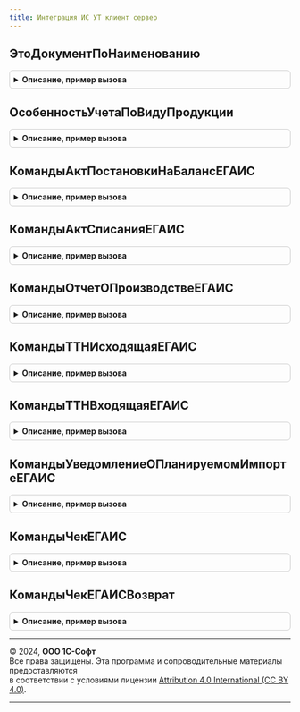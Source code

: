 ```yaml
---
title: Интеграция ИС УТ клиент сервер
---
```



## ЭтоДокументПоНаименованию
<details style="margin: 1em 0; padding: 0.5em; border: 1px solid #ccc; border-radius: 6px;">

<summary style="font-weight: bold; cursor: pointer;">Описание, пример вызова</summary>

```bsl

//Определяет соответствие переданного документа проверяемому типу.
//
// Параметры:
//  Контекст - ФормаКлиентскогоПриложения, ДокументСсылка - Контекст для определения типа документа.
//  Имя      - Строка - имя объекта метаданного документа.
//
// Возвращаемое значение:
// 	Булево - это документ.
Функция ЭтоДокументПоНаименованию(Контекст, Имя) Экспорт
```

Пример вызова
```bsl
Результат = ИнтеграцияИСУТКлиентСервер.ЭтоДокументПоНаименованию(Контекст, Имя) 
```
</details>

## ОсобенностьУчетаПоВидуПродукции
<details style="margin: 1em 0; padding: 0.5em; border: 1px solid #ccc; border-radius: 6px;">

<summary style="font-weight: bold; cursor: pointer;">Описание, пример вызова</summary>

```bsl

//Возвращает значение особености учета номенклатуры по переданному виду продукции ИС
//или вид продукции ИС по переданной особенности учета номенклатуры
// Параметры:
//  ОсобенностьУчетаИлиВидПродукции - ПеречислениеСсылка.ОсобенностиУчетаНоменклатуры, ПеречислениеСсылка.ВидыПродукцииИС - особеннсоть учета номенклатуры или вид продукции ИС
// Возвращаемое значение:
//  ПеречислениеСсылка.ВидыПродукцииИС, ПеречислениеСсылка.ОсобенностиУчетаНоменклатуры - вид продукции ИС или особенность учета номенклатуры
//
Функция ОсобенностьУчетаПоВидуПродукции(ОсобенностьУчетаИлиВидПродукции) Экспорт
```

Пример вызова
```bsl
Результат = ИнтеграцияИСУТКлиентСервер.ОсобенностьУчетаПоВидуПродукции(ОсобенностьУчетаИлиВидПродукции) 
```
</details>

## КомандыАктПостановкиНаБалансЕГАИС
<details style="margin: 1em 0; padding: 0.5em; border: 1px solid #ccc; border-radius: 6px;">

<summary style="font-weight: bold; cursor: pointer;">Описание, пример вызова</summary>

```bsl

// Команды ввода выбора основания акта постановки на баланс ЕГАИС.
//
// Параметры:
//  Команды - Массив Из См. ПодключаемыеКомандыИСКлиенСервер.ОписаниеКоманды - Добавляемые на форму команды
Процедура КомандыАктПостановкиНаБалансЕГАИС(Команды) Экспорт
```

Пример вызова
```bsl
ИнтеграцияИСУТКлиентСервер.КомандыАктПостановкиНаБалансЕГАИС(Команды) 
```
</details>

## КомандыАктСписанияЕГАИС
<details style="margin: 1em 0; padding: 0.5em; border: 1px solid #ccc; border-radius: 6px;">

<summary style="font-weight: bold; cursor: pointer;">Описание, пример вызова</summary>

```bsl

// Команды ввода выбора основания акта списания ЕГАИС.
//
// Параметры:
//  Команды - Массив Из См. ПодключаемыеКомандыИСКлиенСервер.ОписаниеКоманды - Добавляемые на форму команды
Процедура КомандыАктСписанияЕГАИС(Команды) Экспорт
```

Пример вызова
```bsl
ИнтеграцияИСУТКлиентСервер.КомандыАктСписанияЕГАИС(Команды) 
```
</details>

## КомандыОтчетОПроизводствеЕГАИС
<details style="margin: 1em 0; padding: 0.5em; border: 1px solid #ccc; border-radius: 6px;">

<summary style="font-weight: bold; cursor: pointer;">Описание, пример вызова</summary>

```bsl

// Команды ввода выбора основания отчета о производстве ЕГАИС.
//
// Параметры:
//  Команды - Массив Из См. ПодключаемыеКомандыИСКлиенСервер.ОписаниеКоманды - Добавляемые на форму команды
Процедура КомандыОтчетОПроизводствеЕГАИС(Команды) Экспорт
```

Пример вызова
```bsl
ИнтеграцияИСУТКлиентСервер.КомандыОтчетОПроизводствеЕГАИС(Команды) 
```
</details>

## КомандыТТНИсходящаяЕГАИС
<details style="margin: 1em 0; padding: 0.5em; border: 1px solid #ccc; border-radius: 6px;">

<summary style="font-weight: bold; cursor: pointer;">Описание, пример вызова</summary>

```bsl

// Команды ввода выбора основания исходящей ТТН ЕГАИС.
//
// Параметры:
//  Команды - Массив Из См. ПодключаемыеКомандыИСКлиенСервер.ОписаниеКоманды - Добавляемые на форму команды
Процедура КомандыТТНИсходящаяЕГАИС(Команды) Экспорт
```

Пример вызова
```bsl
ИнтеграцияИСУТКлиентСервер.КомандыТТНИсходящаяЕГАИС(Команды) 
```
</details>

## КомандыТТНВходящаяЕГАИС
<details style="margin: 1em 0; padding: 0.5em; border: 1px solid #ccc; border-radius: 6px;">

<summary style="font-weight: bold; cursor: pointer;">Описание, пример вызова</summary>

```bsl

// Команды ввода выбора основания входящей ТТН ЕГАИС.
//
// Параметры:
//  Команды - Массив Из См. ПодключаемыеКомандыИСКлиенСервер.ОписаниеКоманды - Добавляемые на форму команды
Процедура КомандыТТНВходящаяЕГАИС(Команды) Экспорт
```

Пример вызова
```bsl
ИнтеграцияИСУТКлиентСервер.КомандыТТНВходящаяЕГАИС(Команды) 
```
</details>

## КомандыУведомлениеОПланируемомИмпортеЕГАИС
<details style="margin: 1em 0; padding: 0.5em; border: 1px solid #ccc; border-radius: 6px;">

<summary style="font-weight: bold; cursor: pointer;">Описание, пример вызова</summary>

```bsl

// Команды ввода выбора основания уведомления о планируемом импорте ЕГАИС.
//
// Параметры:
//  Команды - Массив Из См. ПодключаемыеКомандыИСКлиенСервер.ОписаниеКоманды - Добавляемые на форму команды
Процедура КомандыУведомлениеОПланируемомИмпортеЕГАИС(Команды) Экспорт
```

Пример вызова
```bsl
ИнтеграцияИСУТКлиентСервер.КомандыУведомлениеОПланируемомИмпортеЕГАИС(Команды) 
```
</details>

## КомандыЧекЕГАИС
<details style="margin: 1em 0; padding: 0.5em; border: 1px solid #ccc; border-radius: 6px;">

<summary style="font-weight: bold; cursor: pointer;">Описание, пример вызова</summary>

```bsl

// Команды ввода выбора основания чека ЕГАИС.
//
// Параметры:
//  Команды - Массив Из См. ПодключаемыеКомандыИСКлиенСервер.ОписаниеКоманды - Добавляемые на форму команды
Процедура КомандыЧекЕГАИС(Команды) Экспорт
```

Пример вызова
```bsl
ИнтеграцияИСУТКлиентСервер.КомандыЧекЕГАИС(Команды) 
```
</details>

## КомандыЧекЕГАИСВозврат
<details style="margin: 1em 0; padding: 0.5em; border: 1px solid #ccc; border-radius: 6px;">

<summary style="font-weight: bold; cursor: pointer;">Описание, пример вызова</summary>

```bsl

// Команды ввода выбора основания чека на возврат ЕГАИС.
//
// Параметры:
//  Команды - Массив Из См. ПодключаемыеКомандыИСКлиенСервер.ОписаниеКоманды - Добавляемые на форму команды
Процедура КомандыЧекЕГАИСВозврат(Команды) Экспорт
```

Пример вызова
```bsl
ИнтеграцияИСУТКлиентСервер.КомандыЧекЕГАИСВозврат(Команды) 
```
</details>

---

© 2024, **ООО 1С-Софт**  
Все права защищены. Эта программа и сопроводительные материалы предоставляются  
в соответствии с условиями лицензии [Attribution 4.0 International (CC BY 4.0)](https://creativecommons.org/licenses/by/4.0/legalcode).

---
